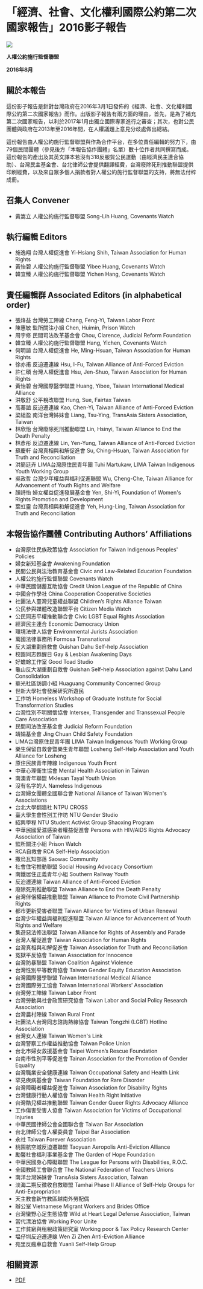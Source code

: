 # 「經濟、社會、文化權利國際公約第二次國家報告」2016影子報告

![](cover.jpg)

**人權公約施行監督聯盟**

**2016年8月**

## 關於本報告

這份影子報告是針對台灣政府在2016年3月1日發佈的《經濟、社會、文化權利國際公約第二次國家報告》而作。出版影子報告有兩方面的理由，首先，是為了補充第二次國家報告，以利於2017年1月由獨立國際專家進行之審查；其次，也對公民團體與政府在2013年至2016年間，在人權議題上意見分歧處做出總結。

這份報告由人權公約施行監督聯盟與作為合作平台，在多位責任編輯的努力下，由79個民間團體（參見後方「本報告協作團體」名單）數十位作者共同撰寫而成。這份報告的產出及其英文譯本若沒有318反服貿公民運動（由經濟民主連合協助）、台灣民主基金會、台北律師公會提供翻譯經費，台灣廢除死刑推動聯盟提供印刷經費，以及來自眾多個人捐款者對人權公約施行監督聯盟的支持，將無法付梓成冊。

## 召集人 Convener

* 黃嵩立 人權公約施行監督聯盟 Song-Lih Huang, Covenants Watch

## 執行編輯 Editors

* 施逸翔 台灣人權促進會 Yi-Hsiang Shih, Taiwan Association for Human Rights
* 黃怡碧 人權公約施行監督聯盟 Yibee Huang, Covenants Watch
* 韓宜臻 人權公約施行監督聯盟 Yichen Hang, Covenants Watch

## 責任編輯群 Associated Editors (in alphabetical order)

* 張烽益 台灣勞工陣線 Chang, Feng-Yi, Taiwan Labor Front
* 陳惠敏 監所關注小組 Chen, Huimin, Prison Watch
* 周宇修 民間司法改革基金會 Chou, Clarence, Judicial Reform Foundation
* 韓宜臻 人權公約施行監督聯盟 Hang, Yichen, Covenants Watch
* 何明諠 台灣人權促進會 He, Ming-Hsuan, Taiwan Association for Human Rights
* 徐亦甫 反迫遷連線 Hsu, I-Fu, Taiwan Alliance of Anti-Forced Eviction
* 許仁碩 台灣人權促進會 Hsu, Jen-Shuo, Taiwan Association for Human Rights
* 黃怡碧 台灣國際醫學聯盟 Huang, Yibee, Taiwan International Medical Alliance
* 洪敬舒 公平稅改聯盟 Hung, Sue, Fairtax Taiwan
* 高蓁誼 反迫遷連線 Kao, Chen-Yi, Taiwan Alliance of Anti-Forced Eviction
* 梁組盈 南洋台灣姊妹會 Liang, Tsu-Ying, TransAsia Sisters Association, Taiwan
* 林欣怡 台灣廢除死刑推動聯盟 Lin, Hsinyi, Taiwan Alliance to End the Death Penalty
* 林彥彤 反迫遷連線 Lin, Yen-Yung, Taiwan Alliance of Anti-Forced Eviction
* 蘇慶軒 台灣真相與和解促進會 Su, Ching-Hsuan, Taiwan Association for Truth and Reconciliation
* 洪簡廷卉 LIMA台灣原住民青年團 Tuhi Martukaw, LIMA Taiwan Indigenous Youth Working Group
* 吳政哲 台灣少年權益與福利促進聯盟 Wu, Cheng-Che, Taiwan Alliance for Advancement of Youth Rights and Welfare
* 顏詩怡 婦女權益促進發展基金會 Yen, Shi-Yi, Foundation of Women's Rights Promotion and Development
* 葉虹靈 台灣真相與和解促進會 Yeh, Hung-Ling, Taiwan Association for Truth and Reconciliation

## 本報告協作團體 Contributing Authors’ Affiliations

* 台灣原住民族政策協會 Association for Taiwan Indigenous Peoples' Policies
* 婦女新知基金會 Awakening Foundation
* 民間公民與法治教育基金會 Civic and Law-Related Education Foundation
* 人權公約施行監督聯盟 Covenants Watch
* 中華民國儲蓄互助協會 Credit Union League of the Republic of China
* 中國合作學社 China Cooperation Cooperative Societies
* 社團法人臺灣兒童權益聯盟 Children’s Rights Alliance Taiwan
* 公民參與媒體改造聯盟平台 Citizen Media Watch
* 公民同志平權推動聯合會 Civic LGBT Equal Rights Association
* 經濟民主連合 Economic Democracy Union
* 環境法律人協會 Environmental Jurists Association
* 萬國法律事務所 Formosa Transnational
* 反大湖重劃自救會 Guishan Dahu Self-help Association
* 校園同志甦醒日 Gay & Lesbian Awakening Days
* 好蟾蜍工作室 Good Toad Studio
* 龜山反大湖重劃自救會 Guishan Self-help Association against Dahu Land Consolidation
* 華光社區訪調小組 Huaguang Community Concerned Group
* 世新大學社會發展研究所遊民
* 工作坊 Homeless Workshop of Graduate Institute for Social Transformation Studies
* 台灣性別不明關懷協會 Intersex, Transgender and Transsexual People Care Association
* 民間司法改革基金會 Judicial Reform Foundation
* 靖娟基金會 Jing Chuan Child Safety Foundation
* LIMA台灣原住民青年團 LIMA Taiwan Indigenous Youth Working Group
* 樂生保留自救會暨樂生青年聯盟 Losheng Self-Help Association and Youth Alliance for Losheng
* 原住民族青年陣線 Indigenous Youth Front
* 中華心理衛生協會 Mental Health Association in Taiwan
* 南澳青年聯盟 Mklesan Tayal Youth Union
* 沒有名字的人 Nameless Indigenous
* 台灣婦女團體全國聯合會 National Alliance of Taiwan Women's Associations
* 台北大學翻牆社 NTPU CROSS
* 臺大學生會性別工作坊 NTU Gender Studio
* 紹興學程 NTU Student Activist Group Shaoxing Program
* 中華民國愛滋感染者權益促進會 Persons with HIV/AIDS Rights Advocacy Association of Taiwan
* 監所關注小組 Prison Watch
* RCA自救會 RCA Self-Help Association
* 撒烏瓦知部落 Saowac Community
* 社會住宅推動聯盟 Social Housing Advocacy Consortium
* 南鐵居住正義青年小組 Southern Railway Youth
* 反迫遷連線 Taiwan Alliance of Anti-Forced Eviction
* 廢除死刑推動聯盟 Taiwan Alliance to End the Death Penalty
* 台灣伴侶權益推動聯盟 Taiwan Alliance to Promote Civil Partnership Rights
* 都市更新受害者聯盟 Taiwan Alliance for Victims of Urban Renewal
* 台灣少年權益與福利促進聯盟 Taiwan Alliance for Advancement of Youth Rights and Welfare
* 集遊惡法修法聯盟 Taiwan Alliance for Rights of Assembly and Parade
* 台灣人權促進會 Taiwan Association for Human Rights
* 台灣真相與和解促進會 Taiwan Association for Truth and Reconciliation
* 冤獄平反協會 Taiwan Association for Innocence
* 台灣防暴聯盟 Taiwan Coalition Against Violence
* 台灣性別平等教育協會 Taiwan Gender Equity Education Association
* 台灣國際醫學聯盟 Taiwan International Medical Alliance
* 台灣國際勞工協會 Taiwan International Workers’ Association
* 台灣勞工陣線 Taiwan Labor Front
* 台灣勞動與社會政策研究協會 Taiwan Labor and Social Policy Research Association
* 台灣農村陣線 Taiwan Rural Front
* 社團法人台灣同志諮詢熱線協會 Taiwan Tongzhi (LGBT) Hotline Association
* 台灣女人連線 Taiwan Women's Link
* 台灣警察工作權益推動協會 Taiwan Police Union
* 台北市婦女救援基金會 Taipei Women’s Rescue Foundation
* 台南市性別平等促進會 Tainan Association for the Promotion of Gender Equality
* 台灣職業安全健康連線 Taiwan Occupational Safety and Health Link
* 罕見疾病基金會 Taiwan Foundation for Rare Disorder
* 台灣障礙者權益促進會 Taiwan Association for Disability Rights
* 台灣健康行動人權協會 Taiwan Health Right Initiative
* 台灣酷兒權益推動聯盟 Taiwan Gender Queer Rights Advocacy Alliance
* 工作傷害受害人協會 Taiwan Association for Victims of Occupational Injuries
* 中華民國律師公會全國聯合會 Taiwan Bar Association
* 台北律師公會人權委員會 Taipei Bar Association
* 永社 Taiwan Forever Association
* 桃園航空城反迫遷聯盟 Taoyuan Aeropolis Anti-Eviction Alliance
* 勵馨社會福利事業基金會 The Garden of Hope Foundation
* 中華民國身心障礙聯盟 The League for Persons with Disabilities, R.O.C.
* 全國教師工會聯合會 The National Federation of Teachers Unions
* 南洋台灣姊妹會 TransAsia Sisters Association, Taiwan
* 淡海二期反徵收自救聯盟 Tamhai Phase II Alliance of Self-Help Groups for Anti-Expropriation
* 天主教會新竹教區越南外勞配偶
* 辦公室 Vietnamese Migrant Workers and Brides Office
* 台灣蠻野心足生態協會 Wild at Heart Legal Defense Association, Taiwan
* 當代漂泊協會 Working Poor Unite
* 工作貧窮與租稅政策研究室 Working poor & Tax Policy Research Center
* 塭仔圳反迫遷連線 Wen Zi Zhen Anti-Eviction Alliance
* 苑里反瘋車自救會 Yuanli Self-Help Group

## 相關資源

* [PDF](pdf/2016經社文公約施行影子報告.pdf)
